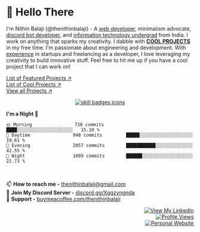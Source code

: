 # 👋 Hello There

I'm Nithin Balaji (@thenithinbalaji) - A [web developer](https://github.com/stars/thenithinbalaji/lists/my-web-dev-repos), minimalism advocate, [discord bot developer](https://discordbotlist.com/users/756511707228143646), and [information technology undergrad](https://www.linkedin.com/in/thenithinbalaji/) from India. I work on anything that sparks my creativity. I dabble with [**COOL PROJECTS**](https://github.com/stars/thenithinbalaji/lists/my-cool-projects) in my free time. I'm passionate about engineering and development. With [experience](https://www.linkedin.com/in/thenithinbalaji/) in startups and freelancing as a developer, I love leveraging my creativity to build innovative stuff. Feel free to hit me up if you have a cool project that I can work on! 

[List of Featured Projects ↗](https://github.com/thenithinbalaji/thenithinbalaji/blob/main/PROJECTS.md)  
[List of Cool Projects ↗](https://github.com/stars/thenithinbalaji/lists/my-cool-projects)  
[View all Projects ↗](https://github.com/thenithinbalaji?tab=repositories&q=&type=&language=&sort=stargazers)

<p align="center">
  <a href="https://github.com/thenithinbalaji?tab=repositories&q=&type=&language=&sort=stargazers" target="_blank">
    <img src="https://skillicons.dev/icons?i=tailwind,react,nextjs,flask,mongodb,cpp,python,js" alt="skill badges icons" />
  </a>
</p>

<!--START_SECTION:waka-->
**I'm a Night 🦉** 

```text
🌞 Morning                730 commits         ████░░░░░░░░░░░░░░░░░░░░░   15.10 % 
🌆 Daytime                948 commits         █████░░░░░░░░░░░░░░░░░░░░   19.61 % 
🌃 Evening                2057 commits        ███████████░░░░░░░░░░░░░░   42.55 % 
🌙 Night                  1099 commits        ██████░░░░░░░░░░░░░░░░░░░   22.73 % 
```



<!--END_SECTION:waka-->

<br />

📫 **How to reach me -** [thenithinbalaji@gmail.com](mailto:thenithinbalaji@gmail.com)  
💬 **Join My Discord Server -** [discord.gg/Xqgzyngnda](https://discord.gg/Xqgzyngnda)  
🌱 **Support -** [buymeacoffee.com/thenithinbalaji](https://www.buymeacoffee.com/thenithinbalaji)

<p align = 'right'>
  <a href = 'https://www.linkedin.com/in/thenithinbalaji/' target="_blank"> 
    <img src = 'https://user-images.githubusercontent.com/73932121/156936120-7d41b2a8-1d04-4fb4-b2db-de468965799f.svg' alt = "View My LinkedIn" />
  </a>

  <br />
  
  <a href = "https://github.com/thenithinbalaji">
    <img src="https://komarev.com/ghpvc/?username=thenithinbalaji&color=blue&label=PROFILE+VIEWS" alt = "Profile Views" />
  </a>

  <br />

  <a href="https://thenithinbalaji.github.io/">
    <img src="https://github.com/thenithinbalaji/thenithinbalaji/actions/workflows/pages/pages-build-deployment/badge.svg?branch=main" alt="Personal Website">
  </a>
  
</p>




